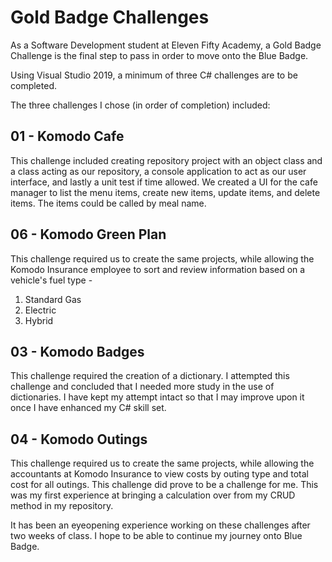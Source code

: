 # Gold Badge Challenges

As a Software Development student at Eleven Fifty Academy, a Gold Badge Challenge is the final step to pass in order to move onto the Blue Badge.

Using Visual Studio 2019, a minimum of three C# challenges are to be completed.

The three challenges I chose (in order of completion) included:
## 01 - Komodo Cafe
This challenge included creating repository project with an object class and a class acting as our repository, a console application to act as our user interface, and lastly a unit test if time allowed. 
We created a UI for the cafe manager to list the menu items, create new items, update items, and delete items. The items could be called by meal name.

## 06 - Komodo Green Plan
This challenge required us to create the same projects, while allowing the Komodo Insurance employee to sort and review information based on a vehicle's fuel type -
1. Standard Gas
2. Electric
3. Hybrid

## 03 - Komodo Badges
This challenge required the creation of a dictionary. I attempted this challenge and concluded that I needed more study in the use of dictionaries. I have kept my attempt intact so that I may improve upon it once I have enhanced my C# skill set.

## 04 - Komodo Outings
This challenge required us to create the same projects, while allowing the accountants at Komodo Insurance to view costs by outing type and total cost for all outings. This challenge did prove to be a challenge for me. This was my first experience at bringing a calculation over from my CRUD method in my repository.

It has been an eyeopening experience working on these challenges after two weeks of class. I hope to be able to continue my journey onto Blue Badge.